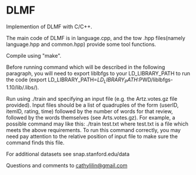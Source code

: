 # DLMF
Implemention of DLMF with C/C++.

The main code of DLMF is in language.cpp, and the tow .hpp files(namely language.hpp and common.hpp) provide some tool functions.

Compile using "make".

Before running command which will be described in the following paragraph, you will need to export liblbfgs to your LD_LIBRARY_PATH to run the code (export LD_LIBRARY_PATH=$LD_LIBRARY_PATH:$PWD/liblbfgs-1.10/lib/.libs/).

Run using ./train and specifying an input file (e.g. the Artz.votes.gz file provided). Input files should be a list of quadruples of the form (userID, itemID, rating, time) followed by the number of words for that review, followed by the words themselves (see Arts.votes.gz). For example, a possible command may like this:
./train test.txt
where test.txt is a file which meets the above requirements. To run this command correctly, you may need pay attention to the relative position of input file to make sure the command finds this file.

For additional datasets see snap.stanford.edu/data

Questions and comments to cathylilin@gmail.com
